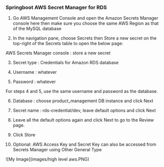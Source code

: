 ### Springboot AWS Secret Manager for RDS

1. Go AWS Management Console and open the Amazon Secrets Manager console here then make sure you choose the same AWS Region as that of the MySQL database

2. In the navigation pane, choose Secrets then Store a new secret on the top-right of the Secrets table to open the below page:

AWS Secrets Manager console : store a new secret

3. Secret type : Credentials for Amazon RDS database

4. Username : whatever

5. Password : whatever

For steps 4 and 5, use the same username and password as the database.

6. Database : choose product_management DB instance and click Next

7. Secret name : rds-credential/dev, leave default options and click Next

8. Leave all the default options again and click Next to go to the Review page.

9. Click Store

10. Optional: AWS Access Key and Secret Key can also be accessed from Secrets Manager using Other General Type

![My Image](images/high level aws.PNG)

